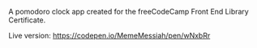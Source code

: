 A pomodoro clock app created for the freeCodeCamp Front End Library Certificate.

Live version: https://codepen.io/MemeMessiah/pen/wNxbRr